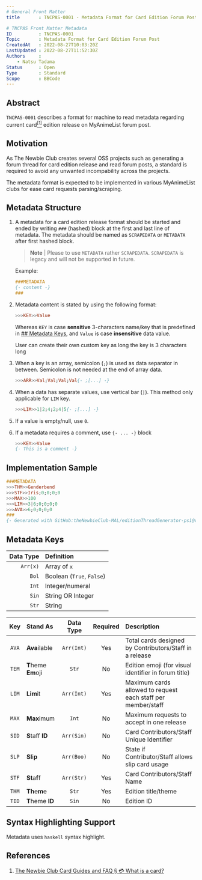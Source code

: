 ```yaml
---
# General Front Matter
title       : TNCPAS-0001 - Metadata Format for Card Edition Forum Post

# TNCPAS Front Matter Metadata
ID          : TNCPAS-0001
Topic       : Metadata Format for Card Edition Forum Post
CreatedAt   : 2022-08-27T10:03:20Z
LastUpdated : 2022-08-27T11:52:30Z
Authors     :
    - Natsu Tadama
Status      : Open
Type        : Standard
Scope       : BBCode
---
```


## Abstract

`TNCPAS-0001` describes a format for machine to read metadata regarding
current card[<sup>[1]</sup>](#fn1) edition release on MyAnimeList forum post.

## Motivation

As The Newbie Club creates several OSS projects such as generating a forum
thread for card edition release and read forum posts, a standard is required to
avoid any unwanted incompability across the projects.

The metadata format is expected to be implemented in various MyAnimeList clubs
for ease card requests parsing/scraping.

## Metadata Structure

1. A metadata for a card edition release format should be started and ended by
   writing `###` (hashed) block at the first and last line of metadata. The
   metadata should be named as `SCRAPEDATA` or `METADATA` after first hashed
   block.

   > **Note** |
   > Please to use `METADATA` rather `SCRAPEDATA`. `SCRAPEDATA` is legacy and
   > will not be supported in future.

   Example:

   ```haskell
   ###METADATA
   {- content -}
   ###
   ```

2. Metadata content is stated by using the following format:

   ```haskell
   >>>KEY>>Value
   ```

   Whereas `KEY` is case **sensitive** 3-characters name/key that is predefined in
   [## Metadata Keys](#metadata-keys), and `Value` is case **insensitive** data
   value.

   User can create their own custom key as long the key is 3 characters long

3. When a key is an array, semicolon (`;`) is used as data separator in
   between. Semicolon is not needed at the end of array data.

   ```haskell
   >>>ARR>>Val;Val;Val;Val{- ;[...] -}
   ```

4. When a data has separate values, use vertical bar (`|`). This method only
   applicable for `LIM` key.

   ```haskell
   >>>LIM>>1|2;4;2;4|5{- ;[...] -}
   ```

5. If a value is empty/null, use `0`.

6. If a metadata requires a comment, use `{- ... -}` block

   ```haskell
   >>>KEY>>Value
   {- This is a comment -}
   ```

## Implementation Sample

```haskell
###METADATA
>>>THM>>Genderbend
>>>STF>>Iris;0;0;0;0
>>>MAX>>100
>>>LIM>>3|6;0;0;0;0
>>>AVA>>6;0;0;0;0
###
{- Generated with GitHub:theNewbieClub-MAL/editionThreadGenerator-ps1@v0.2.4 in Powershell on 2022-08-22T04:54:46Z -}
```

## Metadata Keys

| Data Type | Definition                |
| --------: | :------------------------ |
|  `Arr(x)` | Array of `x`              |
|     `Bol` | Boolean (`True`, `False`) |
|     `Int` | Integer/numeral           |
|     `Sin` | String OR Integer         |
|     `Str` | String                    |

|  Key  | Stand As            | Data Type  | Required | Description                                                  |
| :---: | :------------------ | :--------: | :------: | :----------------------------------------------------------- |
| `AVA` | **Ava**ilable       | `Arr(Int)` |   Yes    | Total cards designed by Contributors/Staff in a release      |
| `TEM` | **T**heme **Em**oji |   `Str`    |    No    | Edition emoji (for visual identifier in forum title)         |
| `LIM` | **Lim**it           | `Arr(Int)` |   Yes    | Maximum cards allowed to request each staff per member/staff |
| `MAX` | **Max**imum         |   `Int`    |    No    | Maximum requests to accept in one release                    |
| `SID` | **S**taff **ID**    | `Arr(Sin)` |    No    | Card Contributors/Staff Unique Identifier                    |
| `SLP` | **Sl**i**p**        | `Arr(Boo)` |    No    | State if Contributor/Staff allows slip card usage            |
| `STF` | **St**a**f**f       | `Arr(Str)` |   Yes    | Card Contributors/Staff Name                                 |
| `THM` | **Th**e**m**e       |   `Str`    |   Yes    | Edition title/theme                                          |
| `TID` | **T**heme **ID**    |   `Sin`    |    No    | Edition ID                                                   |

## Syntax Highlighting Support

Metadata uses `haskell` syntax highlight.

## References

1. <a id="fn1"></a> [The Newbie Club Card Guides and FAQ § 💳 What is a card?](https://github.com/theNewbieClub-MAL/cardfaq/blob/main/i18n/en_US.md#-what-is-a-card)
